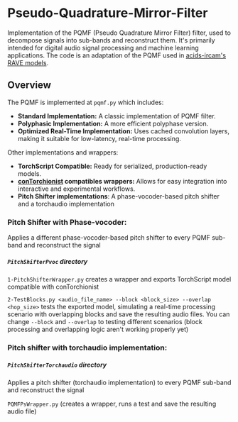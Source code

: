 # Pseudo-Quadrature-Mirror-Filter

Implementation of the PQMF (Pseudo Quadrature Mirror Filter) filter, used to decompose signals into sub-bands and reconstruct them. It's primarily intended for digital audio signal processing and machine learning applications. The code is an adaptation of the PQMF used in [acids-ircam's RAVE models](https://github.com/acids-ircam/RAVE).

## Overview

The PQMF is implemented at `pqmf.py` which includes:

- **Standard Implementation:** A classic implementation of PQMF filter.
- **Polyphasic Implementation:** A more efficient polyphase version.
- **Optimized Real-Time Implementation:** Uses cached convolution layers, making it suitable for low-latency, real-time processing.

Other implementations and wrappers:

- **TorchScript Compatible:** Ready for serialized, production-ready models.
- **[conTorchionist](https://github.com/ecrisufmg/contorchionist) compatibles wrappers:** Allows for easy integration into interactive and experimental workflows.
- **Pitch Shifter implementations**: A phase-vocoder-based pitch shifter and a torchaudio implementation

### Pitch Shifter with Phase-vocoder:

Applies a different phase-vocoder-based pitch shifter to every PQMF sub-band and reconstruct the signal

##### `PitchShifterPvoc` directory

`1-PitchShifterWrapper.py` creates a wrapper and exports TorchScript model compatible with conTorchionist

`2-TestBlocks.py <audio_file_name> --block <block_size> --overlap <hop_size>` tests the exported model, simulating a real-time processing scenario with overlapping blocks and save the resulting audio files. You can change `--block` and `--overlap` to testing different scenarios (block processing and overlapping logic aren't working properly yet)

### Pitch shifter with torchaudio implementation:

##### `PitchShifterTorchaudio` directory

Applies a pitch shifter (torchaudio implementation) to every PQMF sub-band and reconstruct the signal

`PQMFPsWrapper.py` (creates a wrapper, runs a test and save the resulting audio file)
